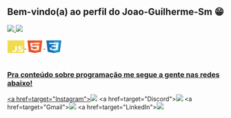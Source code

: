 ## Bem-vindo(a) ao perfil do Joao-Guilherme-Sm 😁

 <div>
   <a href="https://github.com/João Guilherme">
   <img height="180em" src="https://github-readme-stats.vercel.app/api?username=Joao-Guilherme-Sm&show_icons=true&theme=tokyonight&include_all_commits=true&count_private=true"/>
   <img height="180em" src="https://github-readme-stats.vercel.app/api/top-langs/?username=Joao-Guilherme-Sm&layout=compact&langs_count=6&theme=tokyonight"/>
</div>
    
<div style="display: inline_block"><br>
  <img align="center" alt="Js" height="30" width="40" src="https://raw.githubusercontent.com/devicons/devicon/master/icons/javascript/javascript-plain.svg">
  <img align="center" alt="HTML" height="30" width="40" src="https://raw.githubusercontent.com/devicons/devicon/master/icons/html5/html5-original.svg">
  <img align="center" alt="CSS" height="30" width="40" src="https://raw.githubusercontent.com/devicons/devicon/master/icons/css3/css3-original.svg">
</div>
 
<br>
 
### Pra conteúdo sobre programação me segue a gente nas redes abaixo!
 
<div> 
 
 <a href=target="Instagram"><img src="https://img.shields.io/badge/-Instagram-%23E4405F?style=for-the-badge&logo=instagram&logoColor=white" target="_blank"></a>
 <a href=target="Discord"><img src="https://img.shields.io/badge/Discord-7289DA?style=for-the-badge&logo=discord&logoColor=white" target="_blank"></a> 
 <a href=target="Gmail"><img src="https://img.shields.io/badge/-Gmail-%23333?style=for-the-badge&logo=gmail&logoColor=white" target="_blank"></a>
 <a href=target="LinkedIn"><img src="https://img.shields.io/badge/-LinkedIn-%230077B5?style=for-the-badge&logo=linkedin&logoColor=white" target="_blank"></a>
</div>
